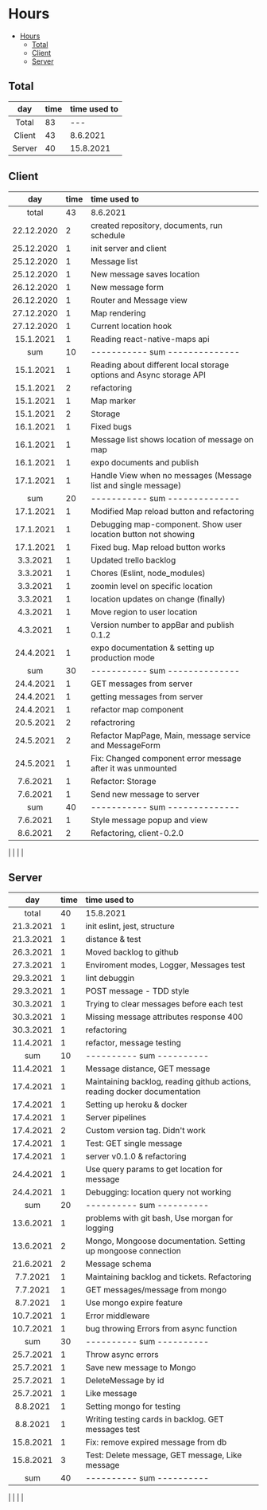 # Hours
- [Hours](#hours)
  - [Total](#total)
  - [Client](#client)
  - [Server](#server)
## Total
|  day   | time | time used to |
| :----: | :--- | :----------- |
| Total  | 83   | ---          |
| Client | 43   | 8.6.2021     |
| Server | 40   | 15.8.2021    |

## Client
|    day     | time | time used to                                                        |
| :--------: | :--- | :------------------------------------------------------------------ |
|   total    | 43   | 8.6.2021                                                            |
| 22.12.2020 | 2    | created repository, documents, run schedule                         |
| 25.12.2020 | 1    | init server and client                                              |
| 25.12.2020 | 1    | Message list                                                        |
| 25.12.2020 | 1    | New message saves location                                          |
| 26.12.2020 | 1    | New message form                                                    |
| 26.12.2020 | 1    | Router and Message view                                             |
| 27.12.2020 | 1    | Map rendering                                                       |
| 27.12.2020 | 1    | Current location hook                                               |
| 15.1.2021  | 1    | Reading react-native-maps api                                       |
|    sum     | 10   | ----------- sum --------------                                      |
| 15.1.2021  | 1    | Reading about different local storage options and Async storage API |
| 15.1.2021  | 2    | refactoring                                                         |
| 15.1.2021  | 1    | Map marker                                                          |
| 15.1.2021  | 2    | Storage                                                             |
| 16.1.2021  | 1    | Fixed bugs                                                          |
| 16.1.2021  | 1    | Message list shows location of message on map                       |
| 16.1.2021  | 1    | expo documents and publish                                          |
| 17.1.2021  | 1    | Handle View when no messages (Message list and single message)      |
|    sum     | 20   | ----------- sum --------------                                      |
| 17.1.2021  | 1    | Modified Map reload button and refactoring                          |
| 17.1.2021  | 1    | Debugging map-component. Show user location button not showing      |
| 17.1.2021  | 1    | Fixed bug. Map reload button works                                  |
|  3.3.2021  | 1    | Updated trello backlog                                              |
|  3.3.2021  | 1    | Chores (Eslint, node_modules)                                       |
|  3.3.2021  | 1    | zoomin level on specific location                                   |
|  3.3.2021  | 1    | location updates on change (finally)                                |
|  4.3.2021  | 1    | Move region to user location                                        |
|  4.3.2021  | 1    | Version number to appBar and publish 0.1.2                          |
| 24.4.2021  | 1    | expo documentation & setting up production mode                     |
|    sum     | 30   | ----------- sum --------------                                      |
| 24.4.2021  | 1    | GET messages from server                                            |
| 24.4.2021  | 1    | getting messages from server                                        |
| 24.4.2021  | 1    | refactor map component                                              |
| 20.5.2021  | 2    | refactroring                                                        |
| 24.5.2021  | 2    | Refactor MapPage, Main, message service and MessageForm             |
| 24.5.2021  | 1    | Fix: Changed component error message after it was unmounted         |
|  7.6.2021  | 1    | Refactor: Storage                                                   |
|  7.6.2021  | 1    | Send new message to server                                          |
|    sum     | 40   | ----------- sum --------------                                      |
|  7.6.2021  | 1    | Style message popup and view                                        |
|  8.6.2021  | 2    | Refactoring, client-0.2.0                                           |

[//]: # (| | | | |)
| | | |
## Server
|    day    | time | time used to                                                              |
| :-------: | :--- | :------------------------------------------------------------------------ |
|   total   | 40   | 15.8.2021                                                                 |
| 21.3.2021 | 1    | init eslint, jest, structure                                              |
| 21.3.2021 | 1    | distance & test                                                           |
| 26.3.2021 | 1    | Moved backlog to github                                                   |
| 27.3.2021 | 1    | Enviroment modes, Logger, Messages test                                   |
| 29.3.2021 | 1    | lint debuggin                                                             |
| 29.3.2021 | 1    | POST message - TDD style                                                  |
| 30.3.2021 | 1    | Trying to clear messages before each test                                 |
| 30.3.2021 | 1    | Missing message attributes response 400                                   |
| 30.3.2021 | 1    | refactoring                                                               |
| 11.4.2021 | 1    | refactor, message testing                                                 |
|    sum    | 10   | ---------- sum ----------                                                 |
| 11.4.2021 | 1    | Message distance, GET message                                             |
| 17.4.2021 | 1    | Maintaining backlog, reading github actions, reading docker documentation |
| 17.4.2021 | 1    | Setting up heroku & docker                                                |
| 17.4.2021 | 1    | Server pipelines                                                          |
| 17.4.2021 | 2    | Custom version tag. Didn't work                                           |
| 17.4.2021 | 1    | Test: GET single message                                                  |
| 17.4.2021 | 1    | server v0.1.0 & refactoring                                               |
| 24.4.2021 | 1    | Use query params to get location for message                              |
| 24.4.2021 | 1    | Debugging: location query not working                                     |
|    sum    | 20   | ---------- sum ----------                                                 |
| 13.6.2021 | 1    | problems with git bash, Use morgan for logging                            |
| 13.6.2021 | 2    | Mongo, Mongoose documentation. Setting up mongoose connection             |
| 21.6.2021 | 2    | Message schema                                                            |
| 7.7.2021  | 1    | Maintaining backlog and tickets. Refactoring                              |
| 7.7.2021  | 1    | GET messages/message from mongo                                           |
| 8.7.2021  | 1    | Use mongo expire feature                                                  |
| 10.7.2021 | 1    | Error middleware                                                          |
| 10.7.2021 | 1    | bug throwing Errors from async function                                   |
|    sum    | 30   | ---------- sum ----------                                                 |
| 25.7.2021 | 1    | Throw async errors                                                        |
| 25.7.2021 | 1    | Save new message to Mongo                                                 |
| 25.7.2021 | 1    | DeleteMessage by id                                                       |
| 25.7.2021 | 1    | Like message                                                              |
| 8.8.2021  | 1    | Setting mongo for testing                                                 |
| 8.8.2021  | 1    | Writing testing cards in backlog. GET messages test                       |
| 15.8.2021 | 1    | Fix: remove expired message from db                                       |
| 15.8.2021 | 3    | Test: Delete message, GET message, Like message                           |
|    sum    | 40   | ---------- sum ----------                                                 |


| | | |
